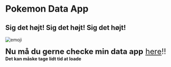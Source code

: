 # Pokemon Data App
## Sig det højt! Sig det højt! Sig det højt!
![emoji](https://preview.redd.it/lqabnhhh4lm61.jpg?width=640&crop=smart&auto=webp&v=enabled&s=d2b8dfa1e62af7b3c337f0a32ba794dc294338a7)

<font size = "5">

**Nu må du gerne checke min data app** [here](https://dennis2300.github.io/pokemon-fetch/)!!
</font><br>
**Det kan måske tage lidt tid at loade**